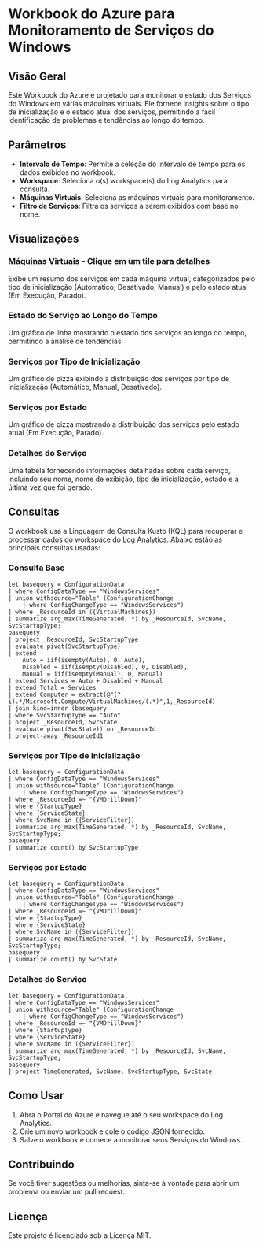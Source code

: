 # Workbook do Azure para Monitoramento de Serviços do Windows

## Visão Geral

Este Workbook do Azure é projetado para monitorar o estado dos Serviços do Windows em várias máquinas virtuais. Ele fornece insights sobre o tipo de inicialização e o estado atual dos serviços, permitindo a fácil identificação de problemas e tendências ao longo do tempo.

## Parâmetros

- **Intervalo de Tempo**: Permite a seleção do intervalo de tempo para os dados exibidos no workbook.
- **Workspace**: Seleciona o(s) workspace(s) do Log Analytics para consulta.
- **Máquinas Virtuais**: Seleciona as máquinas virtuais para monitoramento.
- **Filtro de Serviços**: Filtra os serviços a serem exibidos com base no nome.

## Visualizações

### Máquinas Virtuais - Clique em um tile para detalhes

Exibe um resumo dos serviços em cada máquina virtual, categorizados pelo tipo de inicialização (Automático, Desativado, Manual) e pelo estado atual (Em Execução, Parado).

### Estado do Serviço ao Longo do Tempo

Um gráfico de linha mostrando o estado dos serviços ao longo do tempo, permitindo a análise de tendências.

### Serviços por Tipo de Inicialização

Um gráfico de pizza exibindo a distribuição dos serviços por tipo de inicialização (Automático, Manual, Desativado).

### Serviços por Estado

Um gráfico de pizza mostrando a distribuição dos serviços pelo estado atual (Em Execução, Parado).

### Detalhes do Serviço

Uma tabela fornecendo informações detalhadas sobre cada serviço, incluindo seu nome, nome de exibição, tipo de inicialização, estado e a última vez que foi gerado.

## Consultas

O workbook usa a Linguagem de Consulta Kusto (KQL) para recuperar e processar dados do workspace do Log Analytics. Abaixo estão as principais consultas usadas:

### Consulta Base

```kql
let basequery = ConfigurationData
| where ConfigDataType == "WindowsServices"
| union withsource="Table" (ConfigurationChange
    | where ConfigChangeType == "WindowsServices")
| where _ResourceId in ({VirtualMachines})
| summarize arg_max(TimeGenerated, *) by _ResourceId, SvcName, SvcStartupType;
basequery
| project _ResourceId, SvcStartupType
| evaluate pivot(SvcStartupType)
| extend
    Auto = iif(isempty(Auto), 0, Auto),
    Disabled = iif(isempty(Disabled), 0, Disabled),
    Manual = iif(isempty(Manual), 0, Manual)
| extend Services = Auto + Disabled + Manual
| extend Total = Services
| extend Computer = extract(@"(?i).*/Microsoft.Compute/VirtualMachines/(.*)",1,_ResourceId)
| join kind=inner (basequery
| where SvcStartupType == "Auto"
| project _ResourceId, SvcState
| evaluate pivot(SvcState)) on _ResourceId
| project-away _ResourceId1
```

### Serviços por Tipo de Inicialização

```kql
let basequery = ConfigurationData
| where ConfigDataType == "WindowsServices"
| union withsource="Table" (ConfigurationChange
    | where ConfigChangeType == "WindowsServices")
| where _ResourceId =~ "{VMDrillDown}"
| where {StartupType}
| where {ServiceState}
| where SvcName in ({ServiceFilter})
| summarize arg_max(TimeGenerated, *) by _ResourceId, SvcName, SvcStartupType;
basequery
| summarize count() by SvcStartupType
```

### Serviços por Estado

```kql
let basequery = ConfigurationData
| where ConfigDataType == "WindowsServices"
| union withsource="Table" (ConfigurationChange
    | where ConfigChangeType == "WindowsServices")
| where _ResourceId =~ "{VMDrillDown}"
| where {StartupType}
| where {ServiceState}
| where SvcName in ({ServiceFilter})
| summarize arg_max(TimeGenerated, *) by _ResourceId, SvcName, SvcStartupType;
basequery
| summarize count() by SvcState
```

### Detalhes do Serviço

```kql
let basequery = ConfigurationData
| where ConfigDataType == "WindowsServices"
| union withsource="Table" (ConfigurationChange
    | where ConfigChangeType == "WindowsServices")
| where _ResourceId =~ "{VMDrillDown}"
| where {StartupType}
| where {ServiceState}
| where SvcName in ({ServiceFilter})
| summarize arg_max(TimeGenerated, *) by _ResourceId, SvcName, SvcStartupType;
basequery
| project TimeGenerated, SvcName, SvcStartupType, SvcState
```

## Como Usar

1. Abra o Portal do Azure e navegue até o seu workspace do Log Analytics.
2. Crie um novo workbook e cole o código JSON fornecido.
3. Salve o workbook e comece a monitorar seus Serviços do Windows.

## Contribuindo

Se você tiver sugestões ou melhorias, sinta-se à vontade para abrir um problema ou enviar um pull request.

## Licença

Este projeto é licenciado sob a Licença MIT.